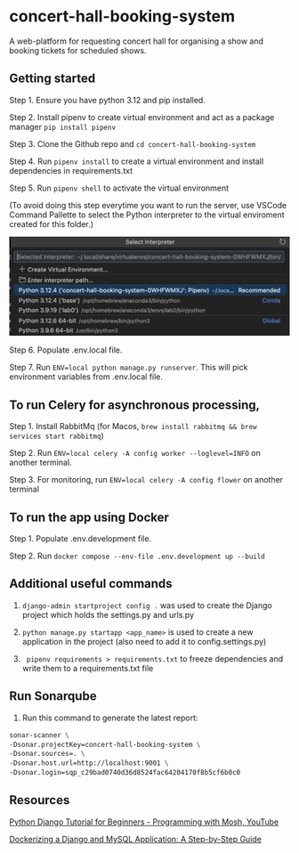 # concert-hall-booking-system

A web-platform for requesting concert hall for organising a show and booking tickets for scheduled shows.


## Getting started

Step 1. Ensure you have python 3.12 and pip installed.

Step 2. Install pipenv to create virtual environment and act as a package manager
`pip install pipenv`

Step 3. Clone the Github repo and `cd concert-hall-booking-system`

Step 4. Run `pipenv install` to create a virtual environment and install dependencies in requirements.txt

Step 5. Run `pipenv shell` to activate the virtual environment 

(To avoid doing this step everytime you want to run the server, use VSCode Command Pallette to select the Python interpreter to the virtual enviroment created for this folder.)

![Python: Select interpreter](./images/interpreter.png)

Step 6. Populate .env.local file.

Step 7. Run `ENV=local python manage.py runserver`. This will pick environment variables from .env.local file.

## To run Celery for asynchronous processing,

Step 1. Install RabbitMq (for Macos, `brew install rabbitmq && brew services start rabbitmq`)

Step 2. Run `ENV=local celery -A config worker --loglevel=INFO` on another terminal.

Step 3. For monitoring, run `ENV=local celery -A config flower` on another terminal


## To run the app using Docker

Step 1. Populate .env.development file.

Step 2. Run `docker compose --env-file .env.development up --build`


## Additional useful commands

1. `django-admin startproject config .` was used to create the Django project which holds the settings.py and urls.py

2. `python manage.py startapp <app_name>` is used to create a new application in the project (also need to add it to config.settings.py)

3. ` pipenv requirements > requirements.txt` to freeze dependencies and write them to a requirements.txt file

## Run Sonarqube

1. Run this command to generate the latest report: 
  ```bash
  sonar-scanner \
  -Dsonar.projectKey=concert-hall-booking-system \
  -Dsonar.sources=. \
  -Dsonar.host.url=http://localhost:9001 \
  -Dsonar.login=sqp_c29bad0740d36d8524fac64204170f8b5cf6b0c0
  ```

## Resources

[Python Django Tutorial for Beginners - Programming with Mosh, YouTube](https://www.youtube.com/watch?v=rHux0gMZ3Eg)

[Dockerizing a Django and MySQL Application: A Step-by-Step Guide](https://medium.com/@akshatgadodia/dockerizing-a-django-and-mysql-application-a-step-by-step-guide-d4ba181d3de5)